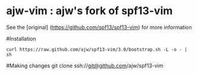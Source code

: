 # ajw-vim : ajw's fork of spf13-vim

See the [original] (https://github.com/spf13/spf13-vim) for more information 

#Installation

    curl https://raw.github.com/ajw/spf13-vim/3.0/bootstrap.sh -L -o - | sh

#Making changes
    git clone ssh://git@github.com/ajw/spf13-vim
